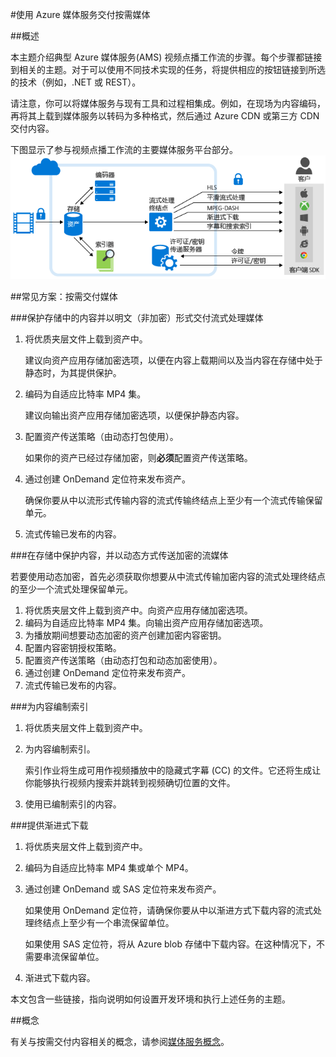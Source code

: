 <properties 
	pageTitle="使用 Azure 媒体服务交付按需媒体" 
	description="本主题讨论了使用 Azure 媒体服务交付按需媒体的一些常见应用场景。" 
	services="media-services" 
	documentationCenter="" 
	authors="Juliako" 
	manager="erikre" 
	editor=""/>  


<tags
	ms.service="media-services"
	ms.date="06/22/2016"
	wacn.date=""/>


#使用 Azure 媒体服务交付按需媒体

##概述

本主题介绍典型 Azure 媒体服务(AMS) 视频点播工作流的步骤。每个步骤都链接到相关的主题。对于可以使用不同技术实现的任务，将提供相应的按钮链接到所选的技术（例如，.NET 或 REST）。

请注意，你可以将媒体服务与现有工具和过程相集成。例如，在现场为内容编码，再将其上载到媒体服务以转码为多种格式，然后通过 Azure CDN 或第三方 CDN 交付内容。

下图显示了参与视频点播工作流的主要媒体服务平台部分。
![VoD 工作流][vod-overview]

##<a id="vod_scenarios"></a>常见方案：按需交付媒体

###保护存储中的内容并以明文（非加密）形式交付流式处理媒体

1. 将优质夹层文件上载到资产中。
	
	建议向资产应用存储加密选项，以便在内容上载期间以及当内容在存储中处于静态时，为其提供保护。
1. 编码为自适应比特率 MP4 集。

	建议向输出资产应用存储加密选项，以便保护静态内容。
	
1. 配置资产传送策略（由动态打包使用）。
	
	如果你的资产已经过存储加密，则**必须**配置资产传送策略。

1. 通过创建 OnDemand 定位符来发布资产。

	确保你要从中以流形式传输内容的流式传输终结点上至少有一个流式传输保留单元。

1. 流式传输已发布的内容。

###在存储中保护内容，并以动态方式传送加密的流媒体  

若要使用动态加密，首先必须获取你想要从中流式传输加密内容的流式处理终结点的至少一个流式处理保留单元。

1. 将优质夹层文件上载到资产中。向资产应用存储加密选项。
1. 编码为自适应比特率 MP4 集。向输出资产应用存储加密选项。
1. 为播放期间想要动态加密的资产创建加密内容密钥。
2. 配置内容密钥授权策略。
1. 配置资产传送策略（由动态打包和动态加密使用）。
1. 通过创建 OnDemand 定位符来发布资产。
1. 流式传输已发布的内容。

###为内容编制索引

1. 将优质夹层文件上载到资产中。
1. 为内容编制索引。

	索引作业将生成可用作视频播放中的隐藏式字幕 (CC) 的文件。它还将生成让你能够执行视频内搜索并跳转到视频确切位置的文件。

1. 使用已编制索引的内容。


###提供渐进式下载 

1. 将优质夹层文件上载到资产中。
1. 编码为自适应比特率 MP4 集或单个 MP4。
1. 通过创建 OnDemand 或 SAS 定位符来发布资产。

	如果使用 OnDemand 定位符，请确保你要从中以渐进方式下载内容的流式处理终结点上至少有一个串流保留单位。

	如果使用 SAS 定位符，将从 Azure blob 存储中下载内容。在这种情况下，不需要串流保留单位。
  
1. 渐进式下载内容。

本文包含一些链接，指向说明如何设置开发环境和执行上述任务的主题。


##概念

有关与按需交付内容相关的概念，请参阅[媒体服务概念](/documentation/articles/media-services-concepts/)。




[vod-overview]: ./media/media-services-video-on-demand-workflow/media-services-video-on-demand.png
 

<!---HONumber=Mooncake_0815_2016-->